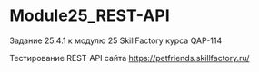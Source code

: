 # Module25_REST-API
Задание 25.4.1 к модулю 25 SkillFactory курса QAP-114

Тестирование REST-API сайта https://petfriends.skillfactory.ru/
